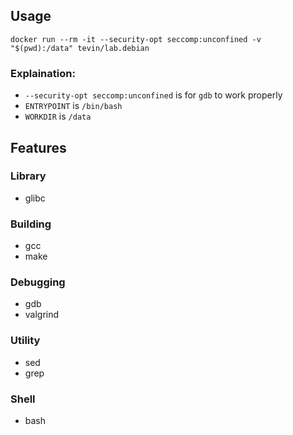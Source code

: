 ## Usage

```shell
docker run --rm -it --security-opt seccomp:unconfined -v "$(pwd):/data" tevin/lab.debian
```

### Explaination:
- `--security-opt seccomp:unconfined` is for `gdb` to work properly
- `ENTRYPOINT` is `/bin/bash`
- `WORKDIR` is `/data`

## Features

### Library
- glibc

### Building
- gcc
- make

### Debugging
- gdb
- valgrind

### Utility
- sed
- grep

### Shell
- bash

